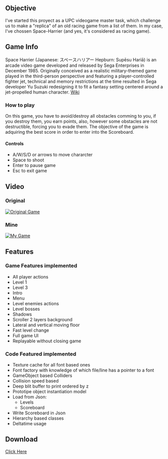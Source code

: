 ## Objective
I've started this proyect as a UPC videogame master task, which challenge us to make a "replica" of an old racing game from a list of them. In my case, I've chossen Space-Harrier (and yes, it's considered as racing game).

## Game Info
Space Harrier (Japanese: スペースハリアー Hepburn: Supēsu Hariā) is an arcade video game developed and released by Sega Enterprises in December 1985. Originally conceived as a realistic military-themed game played in the third-person perspective and featuring a player-controlled fighter jet, technical and memory restrictions at the time resulted in Sega developer Yu Suzuki redesigning it to fit a fantasy setting centered around a jet-propelled human character. [Wiki](https://en.wikipedia.org/wiki/Space_Harrier)

### How to play
On this game, you have to avoid/destroy all obstacles comming to you, if you destroy them, you earn points, also, however some obstacles are not destructible, forcing you to evade them. The objective of the game is adquiring the best score in order to enter into the Scoreboard. 

#### Controls
- A/W/S/D or arrows to move chararcter
- Space  to shoot
- Enter to pause game
- Esc to exit game

## Video

### Original
[![Original Game](https://i.imgur.com/7QgaJ3V.png)](https://youtu.be/Ia9l6qCxayg?t=11)
### Mine
[![My Game](https://i.imgur.com/hpR6iAI.png)](https://youtu.be/93oocWbM7HU?t=2)

## Features

### Game Features implemented

- All player actions
- Level 1
- Level 3
- Intro
- Menu
- Level enemies actions
- Level bosses
- Shadows
- Scroller 2 layers background
- Lateral and vertical moving floor
- Fast level change
- Full game UI
- Replayable without closing game

### Code Featured implemented

- Texture cache for all font based ones
- Font factory with knowledge of which file/line has a pointer to a font
- GameObject based Colliders
- Collision speed based
- Deep blit buffer to print ordered by z
- Prototipe object instantiation model
- Load from Json:
  - Levels
  - Scoreboard
- Write Scoreboard in Json
- Hierarchy based classes
- Deltatime usage

## Download

[Click Here](https://github.com/Moaif/Space-Harrier-Game/releases)

